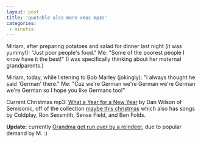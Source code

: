 ```yaml
---
layout: post
title: 'quotable also more xmas mp3s'
categories:
 - minutia
---
```


Miriam, after preparing potatoes and salad for dinner last night (it was yummy!): "Just poor people's food." Me: "Some of the poorest people I know have it the best!" (I was specifically thinking about her maternal grandparents.)




Miriam, today, while listening to Bob Marley (jokingly): "I always thought he said 'German' there." Me: "Cuz we're German we're German we're German we're German so I hope you like Germans too!"



Current Christmas mp3: <a href="http://artists.mp3s.com/artist_song/2961/2961379.html">What a Year for a New Year</a> by Dan Wilson of Semisonic, off of the collection <a href="http://artists.mp3s.com/artists/503/maybe_this_christmas.html">maybe this christmas</a> which also has songs by Coldplay, Ron Sexsmith, Sense Field, and Ben Folds.



<b>Update:</b> currently <a href="http://artists.mp3s.com/artist_song/2859/2859103.html">Grandma got run over by a reindeer</a>, due to popular demand by M. :)
